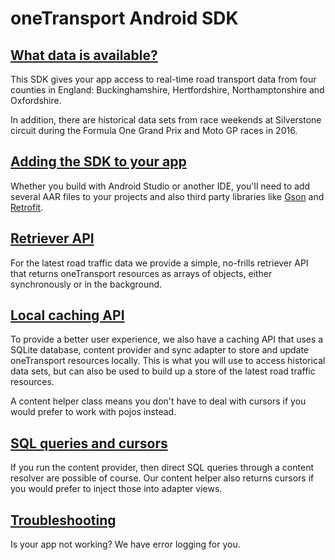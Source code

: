 oneTransport Android SDK
========================

## [What data is available?](available_data.html)
This SDK gives your app access to real-time road transport data from four
counties in England: Buckinghamshire, Hertfordshire, Northamptonshire and
Oxfordshire.

In addition, there are historical data sets from race weekends at Silverstone
circuit during the Formula One Grand Prix and Moto GP races in 2016.

## [Adding the SDK to your app](adding_sdk_to_your_app.html)
Whether you build with Android Studio or another IDE, you'll need to add
several AAR files to your projects and also third party libraries like
[Gson](https://github.com/google/gson) and
[Retrofit](https://github.com/square/retrofit).

## [Retriever API](retrievers.html)
For the latest road traffic data we provide a simple, no-frills retriever
API that returns oneTransport resources as arrays of objects, either
synchronously or in the background.

## [Local caching API](local_cache.html)
To provide a better user experience, we also have a caching API that
uses a SQLite database, content provider and sync adapter to store and
update oneTransport resources locally.  This is what you will use to access
historical data sets, but can also be used to build up a store of the
latest road traffic resources.

A content helper class means you don't have to deal with cursors if you
would prefer to work with pojos instead.

## [SQL queries and cursors](queries_and_cursors.html)
If you run the content provider, then direct SQL queries through a content
resolver are possible of course.  Our content helper also returns cursors
if you would prefer to inject those into adapter views.

<!-- ## [Dougal---a oneM2M SDK](dougal.html)
oneTransport is based on an implementation of the oneM2M standard called
Dougal.  Lower level routines to access individual containers and content
instances are available here. -->

## [Troubleshooting](troubleshooting.html)
Is your app not working?  We have error logging for you.
